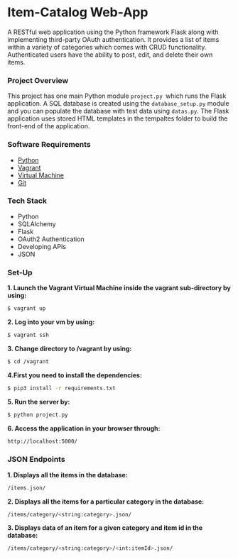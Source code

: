  # Item-Catalog Web-App
A RESTful web application using the Python framework Flask along with implementing third-party OAuth authentication. It provides a list of items within a variety of categories which comes with CRUD functionality. Authenticated users have the ability to post, edit, and delete their own items.
### Project Overview
This project has one main Python module ```project.py ```which runs the Flask application. A SQL database is created using the ```database_setup.py``` module and you can populate the database with test data using ```datas.py```. The Flask application uses stored HTML templates in the tempaltes folder to build the front-end of the application. 

### Software Requirements
- [Python](https://www.python.org/)
- [Vagrant](https://www.vagrantup.com/)
- [Virtual Machine](https://www.virtualbox.org/wiki/Download_Old_Builds_5_1)
- [Git](https://git-scm.com/downloads)

### Tech Stack
- Python
- SQLAlchemy
- Flask
- OAuth2 Authentication
- Developing APIs
- JSON



### Set-Up
**1. Launch the  Vagrant Virtual Machine inside the vagrant sub-directory by       using:**
 ```sh
$ vagrant up
```
**2. Log into your vm by using:**
```sh
$ vagrant ssh
```
**3. Change directory to /vagrant by using:**
```sh
$ cd /vagrant
```
**4.First you need to install the dependencies:**
```sh
$ pip3 install -r requirements.txt
```
**5. Run the server by:**
```sh
$ python project.py
```
**6. Access the application in your browser through:**
```sh
http://localhost:5000/
```

### JSON Endpoints
**1. Displays all the items in the database:**
```sh
/items.json/
```
**2. Displays all the items for a particular category in the database:**
```sh
/items/category/<string:category>.json/
```
**3. Displays data of an item for a given category and item id in the database:**
```sh
/items/category/<string:category>/<int:itemId>.json/
```


